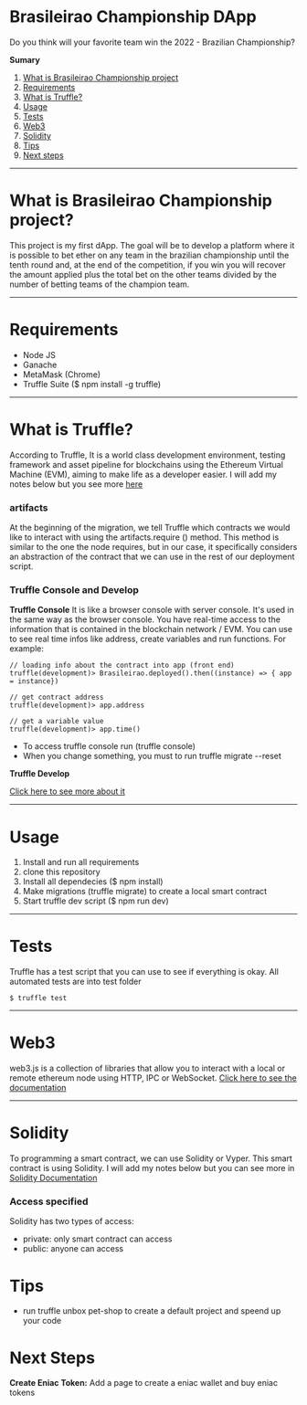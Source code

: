 # Brasileirao Championship DApp
Do you think will your favorite team win the 2022 - Brazilian Championship?

**Sumary**

1. [What is Brasileirao Championship project](https://github.com/ccr5/brasileirao-championship#what-is-brasileirao-championship-project "What is Brasileirao Championship project")
2. [Requirements](https://github.com/ccr5/brasileirao-championship#1-requirements "Requirements")
3. [What is Truffle?](https://github.com/ccr5/brasileirao-championship#what-is-truffle "What is Truffle?")
4. [Usage](https://github.com/ccr5/brasileirao-championship#usage "Usage")
5. [Tests](https://github.com/ccr5/brasileirao-championship#tests "Tests")
6. [Web3](https://github.com/ccr5/brasileirao-championship#web3 "Web3")
7. [Solidity](https://github.com/ccr5/brasileirao-championship#solidity "Solidity")
8. [Tips](https://github.com/ccr5/brasileirao-championship#tips "Tips")
9. [Next steps](https://github.com/ccr5/brasileirao-championship#next-steps "Next steps")

--------------------------

# What is Brasileirao Championship project?
This project is my first dApp. The goal will be to develop a platform where 
it is possible to bet ether on any team in the brazilian championship until the tenth round and, at the end of the competition, 
if you win you will recover the amount applied plus the total bet on the other teams divided 
by the number of betting teams of the champion team.

--------------------------

# Requirements
- Node JS
- Ganache
- MetaMask (Chrome)
- Truffle Suite ($ npm install -g truffle)

--------------------------

# What is Truffle?
According to Truffle, It is a world class development environment, testing framework and asset pipeline for blockchains using 
the Ethereum Virtual Machine (EVM), aiming to make life as a developer easier.
I will add my notes below but you see more [here](http://https://www.trufflesuite.com/ "here")

### artifacts
At the beginning of the migration, we tell Truffle which contracts we would like to interact with using 
the artifacts.require () method. This method is similar to the one the node requires, but in our case, it specifically 
considers an abstraction of the contract that we can use in the rest of our deployment script.

### Truffle Console and Develop

**Truffle Console**
It is like a browser console with server console. It's used in the same way as the browser console.
You have real-time access to the information that is contained in the blockchain network / EVM.
You can use to see real time infos like address, create variables and run functions. For example: 
```
// loading info about the contract into app (front end)
truffle(development)> Brasileirao.deployed().then((instance) => { app = instance})

// get contract address
truffle(development)> app.address

// get a variable value
truffle(development)> app.time()
```
- To access truffle console run (truffle console)
- When you change something, you must to run truffle migrate --reset

**Truffle Develop**

[Click here to see more about it](https://www.trufflesuite.com/docs/truffle/getting-started/using-truffle-develop-and-the-console "Click here to see more about it")

--------------------------

# Usage
1. Install and run all requirements
2. clone this repository
3. Install all dependecies ($ npm install)
4. Make migrations (truffle migrate) to create a local smart contract
5. Start truffle dev script ($ npm run dev)

--------------------------

# Tests
Truffle has a test script that you can use to see if everything is okay.
All automated tests are into test folder
```
$ truffle test
```

--------------------------

# Web3
web3.js is a collection of libraries that allow you to interact with a local or remote ethereum node using HTTP, IPC or WebSocket.
[Click here to see the documentation](https://web3js.readthedocs.io/en/v1.3.0/web3.html "Click here to see the documentation")

--------------------------

# Solidity
To programming a smart contract, we can use Solidity or Vyper. This smart contract is using Solidity.
I will add my notes below but you can see more in [Solidity Documentation](https://docs.soliditylang.org/en/v0.8.0/ "Solidity Documentation")

### Access specified
Solidity has two types of access:
- private: only smart contract can access
- public: anyone can access

# Tips
- run truffle unbox pet-shop to create a default project and speend up your code

# Next Steps
**Create Eniac Token:** Add a page to create a eniac wallet and buy eniac tokens